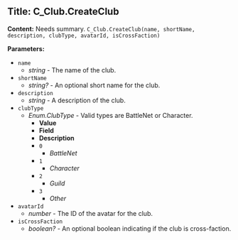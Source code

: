 ## Title: C_Club.CreateClub

**Content:**
Needs summary.
`C_Club.CreateClub(name, shortName, description, clubType, avatarId, isCrossFaction)`

**Parameters:**
- `name`
  - *string* - The name of the club.
- `shortName`
  - *string?* - An optional short name for the club.
- `description`
  - *string* - A description of the club.
- `clubType`
  - *Enum.ClubType* - Valid types are BattleNet or Character.
    - **Value**
    - **Field**
    - **Description**
    - `0`
      - *BattleNet*
    - `1`
      - *Character*
    - `2`
      - *Guild*
    - `3`
      - *Other*
- `avatarId`
  - *number* - The ID of the avatar for the club.
- `isCrossFaction`
  - *boolean?* - An optional boolean indicating if the club is cross-faction.